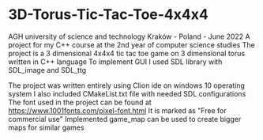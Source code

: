 # 3D-Torus-Tic-Tac-Toe-4x4x4
AGH university of science and technology Kraków - Poland - June 2022
A project for my C++ course at the 2nd year of computer science studies
The project is a 3 dimensional 4x4x4 tic tac toe game on 3 dimensional torus written in C++ language
To implement GUI I used SDL library with SDL_image and SDL_ttg

The project was written entirely using Clion ide on windows 10 operating system
I also included CMakeList.txt file with needed SDL configurations
The font used in the project can be found at https://www.1001fonts.com/pixel-font.html 
It is marked as "Free for commercial use"
Implemented game_map can be used to create bigger maps for similar games 
